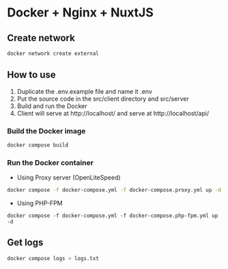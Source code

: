 # Docker + Nginx + NuxtJS

## Create network

```bash
docker network create external
```

## How to use

1. Duplicate the .env.example file and name it .env
2. Put the source code in the src/client directory and src/server
3. Build and run the Docker
4. Client will serve at http://localhost/ and serve at http://localhost/api/

### Build the Docker image

```bash
docker compose build
```

### Run the Docker container

- Using Proxy server (OpenLiteSpeed)

```bash
docker compose -f docker-compose.yml -f docker-compose.proxy.yml up -d
```

- Using PHP-FPM

```
docker compose -f docker-compose.yml -f docker-compose.php-fpm.yml up -d
```

## Get logs

```bash
docker compose logs > logs.txt
```